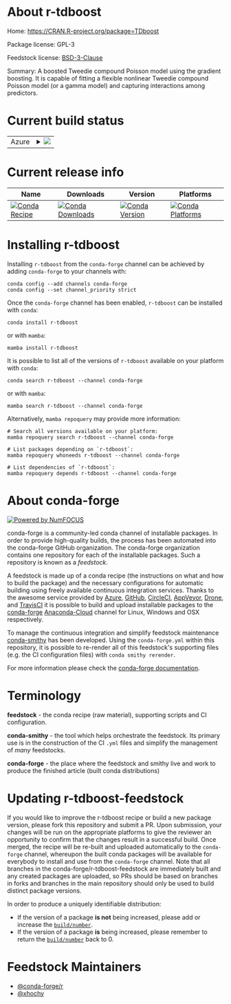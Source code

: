 About r-tdboost
===============

Home: https://CRAN.R-project.org/package=TDboost

Package license: GPL-3

Feedstock license: [BSD-3-Clause](https://github.com/conda-forge/r-tdboost-feedstock/blob/main/LICENSE.txt)

Summary: A boosted Tweedie compound Poisson model using the gradient boosting. It is capable of fitting a flexible nonlinear Tweedie compound Poisson model (or a gamma model) and capturing interactions among predictors. 

Current build status
====================


<table>
    
  <tr>
    <td>Azure</td>
    <td>
      <details>
        <summary>
          <a href="https://dev.azure.com/conda-forge/feedstock-builds/_build/latest?definitionId=7241&branchName=main">
            <img src="https://dev.azure.com/conda-forge/feedstock-builds/_apis/build/status/r-tdboost-feedstock?branchName=main">
          </a>
        </summary>
        <table>
          <thead><tr><th>Variant</th><th>Status</th></tr></thead>
          <tbody><tr>
              <td>linux_64_r_base4.0</td>
              <td>
                <a href="https://dev.azure.com/conda-forge/feedstock-builds/_build/latest?definitionId=7241&branchName=main">
                  <img src="https://dev.azure.com/conda-forge/feedstock-builds/_apis/build/status/r-tdboost-feedstock?branchName=main&jobName=linux&configuration=linux_64_r_base4.0" alt="variant">
                </a>
              </td>
            </tr><tr>
              <td>linux_64_r_base4.1</td>
              <td>
                <a href="https://dev.azure.com/conda-forge/feedstock-builds/_build/latest?definitionId=7241&branchName=main">
                  <img src="https://dev.azure.com/conda-forge/feedstock-builds/_apis/build/status/r-tdboost-feedstock?branchName=main&jobName=linux&configuration=linux_64_r_base4.1" alt="variant">
                </a>
              </td>
            </tr><tr>
              <td>osx_64_r_base4.0</td>
              <td>
                <a href="https://dev.azure.com/conda-forge/feedstock-builds/_build/latest?definitionId=7241&branchName=main">
                  <img src="https://dev.azure.com/conda-forge/feedstock-builds/_apis/build/status/r-tdboost-feedstock?branchName=main&jobName=osx&configuration=osx_64_r_base4.0" alt="variant">
                </a>
              </td>
            </tr><tr>
              <td>osx_64_r_base4.1</td>
              <td>
                <a href="https://dev.azure.com/conda-forge/feedstock-builds/_build/latest?definitionId=7241&branchName=main">
                  <img src="https://dev.azure.com/conda-forge/feedstock-builds/_apis/build/status/r-tdboost-feedstock?branchName=main&jobName=osx&configuration=osx_64_r_base4.1" alt="variant">
                </a>
              </td>
            </tr><tr>
              <td>win_64_r_base4.0</td>
              <td>
                <a href="https://dev.azure.com/conda-forge/feedstock-builds/_build/latest?definitionId=7241&branchName=main">
                  <img src="https://dev.azure.com/conda-forge/feedstock-builds/_apis/build/status/r-tdboost-feedstock?branchName=main&jobName=win&configuration=win_64_r_base4.0" alt="variant">
                </a>
              </td>
            </tr><tr>
              <td>win_64_r_base4.1</td>
              <td>
                <a href="https://dev.azure.com/conda-forge/feedstock-builds/_build/latest?definitionId=7241&branchName=main">
                  <img src="https://dev.azure.com/conda-forge/feedstock-builds/_apis/build/status/r-tdboost-feedstock?branchName=main&jobName=win&configuration=win_64_r_base4.1" alt="variant">
                </a>
              </td>
            </tr>
          </tbody>
        </table>
      </details>
    </td>
  </tr>
</table>

Current release info
====================

| Name | Downloads | Version | Platforms |
| --- | --- | --- | --- |
| [![Conda Recipe](https://img.shields.io/badge/recipe-r--tdboost-green.svg)](https://anaconda.org/conda-forge/r-tdboost) | [![Conda Downloads](https://img.shields.io/conda/dn/conda-forge/r-tdboost.svg)](https://anaconda.org/conda-forge/r-tdboost) | [![Conda Version](https://img.shields.io/conda/vn/conda-forge/r-tdboost.svg)](https://anaconda.org/conda-forge/r-tdboost) | [![Conda Platforms](https://img.shields.io/conda/pn/conda-forge/r-tdboost.svg)](https://anaconda.org/conda-forge/r-tdboost) |

Installing r-tdboost
====================

Installing `r-tdboost` from the `conda-forge` channel can be achieved by adding `conda-forge` to your channels with:

```
conda config --add channels conda-forge
conda config --set channel_priority strict
```

Once the `conda-forge` channel has been enabled, `r-tdboost` can be installed with `conda`:

```
conda install r-tdboost
```

or with `mamba`:

```
mamba install r-tdboost
```

It is possible to list all of the versions of `r-tdboost` available on your platform with `conda`:

```
conda search r-tdboost --channel conda-forge
```

or with `mamba`:

```
mamba search r-tdboost --channel conda-forge
```

Alternatively, `mamba repoquery` may provide more information:

```
# Search all versions available on your platform:
mamba repoquery search r-tdboost --channel conda-forge

# List packages depending on `r-tdboost`:
mamba repoquery whoneeds r-tdboost --channel conda-forge

# List dependencies of `r-tdboost`:
mamba repoquery depends r-tdboost --channel conda-forge
```


About conda-forge
=================

[![Powered by
NumFOCUS](https://img.shields.io/badge/powered%20by-NumFOCUS-orange.svg?style=flat&colorA=E1523D&colorB=007D8A)](https://numfocus.org)

conda-forge is a community-led conda channel of installable packages.
In order to provide high-quality builds, the process has been automated into the
conda-forge GitHub organization. The conda-forge organization contains one repository
for each of the installable packages. Such a repository is known as a *feedstock*.

A feedstock is made up of a conda recipe (the instructions on what and how to build
the package) and the necessary configurations for automatic building using freely
available continuous integration services. Thanks to the awesome service provided by
[Azure](https://azure.microsoft.com/en-us/services/devops/), [GitHub](https://github.com/),
[CircleCI](https://circleci.com/), [AppVeyor](https://www.appveyor.com/),
[Drone](https://cloud.drone.io/welcome), and [TravisCI](https://travis-ci.com/)
it is possible to build and upload installable packages to the
[conda-forge](https://anaconda.org/conda-forge) [Anaconda-Cloud](https://anaconda.org/)
channel for Linux, Windows and OSX respectively.

To manage the continuous integration and simplify feedstock maintenance
[conda-smithy](https://github.com/conda-forge/conda-smithy) has been developed.
Using the ``conda-forge.yml`` within this repository, it is possible to re-render all of
this feedstock's supporting files (e.g. the CI configuration files) with ``conda smithy rerender``.

For more information please check the [conda-forge documentation](https://conda-forge.org/docs/).

Terminology
===========

**feedstock** - the conda recipe (raw material), supporting scripts and CI configuration.

**conda-smithy** - the tool which helps orchestrate the feedstock.
                   Its primary use is in the construction of the CI ``.yml`` files
                   and simplify the management of *many* feedstocks.

**conda-forge** - the place where the feedstock and smithy live and work to
                  produce the finished article (built conda distributions)


Updating r-tdboost-feedstock
============================

If you would like to improve the r-tdboost recipe or build a new
package version, please fork this repository and submit a PR. Upon submission,
your changes will be run on the appropriate platforms to give the reviewer an
opportunity to confirm that the changes result in a successful build. Once
merged, the recipe will be re-built and uploaded automatically to the
`conda-forge` channel, whereupon the built conda packages will be available for
everybody to install and use from the `conda-forge` channel.
Note that all branches in the conda-forge/r-tdboost-feedstock are
immediately built and any created packages are uploaded, so PRs should be based
on branches in forks and branches in the main repository should only be used to
build distinct package versions.

In order to produce a uniquely identifiable distribution:
 * If the version of a package **is not** being increased, please add or increase
   the [``build/number``](https://docs.conda.io/projects/conda-build/en/latest/resources/define-metadata.html#build-number-and-string).
 * If the version of a package **is** being increased, please remember to return
   the [``build/number``](https://docs.conda.io/projects/conda-build/en/latest/resources/define-metadata.html#build-number-and-string)
   back to 0.

Feedstock Maintainers
=====================

* [@conda-forge/r](https://github.com/conda-forge/r/)
* [@xhochy](https://github.com/xhochy/)

